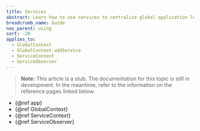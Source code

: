 ```yaml
---
title: Services
abstract: Learn how to use services to centralize global application logic and data sources
breadcrumb_name: Guide
nav_parent: using
sort: -20
applies_to:
  - GlobalContext
  - GlobalContext.addService
  - ServiceContext
  - ServiceObserver
---
```


<!-- TODO(stub) -->

> **Note:** This article is a stub. The documentation for this topic is still in development. In the meantime, refer to the information on the reference pages linked below.

- {@ref app}
- {@ref GlobalContext}
- {@ref ServiceContext}
- {@ref ServiceObserver}
